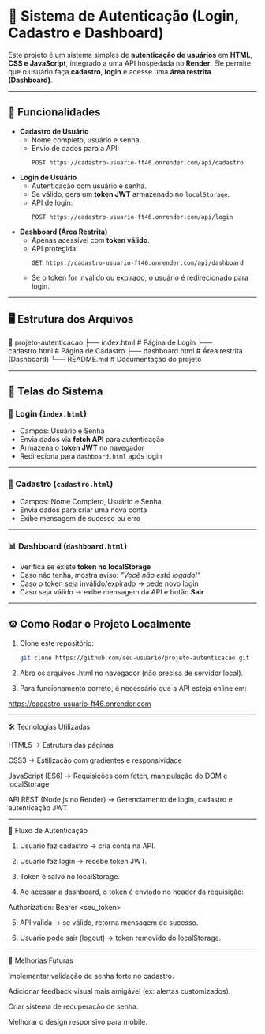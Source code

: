 # 📌 Sistema de Autenticação (Login, Cadastro e Dashboard)

Este projeto é um sistema simples de **autenticação de usuários** em **HTML, CSS e JavaScript**, integrado a uma API hospedada no **Render**. Ele permite que o usuário faça **cadastro**, **login** e acesse uma **área restrita (Dashboard)**.

---

## 🚀 Funcionalidades

- **Cadastro de Usuário**  
  - Nome completo, usuário e senha.  
  - Envio de dados para a API:  
    ```
    POST https://cadastro-usuario-ft46.onrender.com/api/cadastro
    ```
- **Login de Usuário**  
  - Autenticação com usuário e senha.  
  - Se válido, gera um **token JWT** armazenado no `localStorage`.  
  - API de login:  
    ```
    POST https://cadastro-usuario-ft46.onrender.com/api/login
    ```
- **Dashboard (Área Restrita)**  
  - Apenas acessível com **token válido**.  
  - API protegida:  
    ```
    GET https://cadastro-usuario-ft46.onrender.com/api/dashboard
    ```
  - Se o token for inválido ou expirado, o usuário é redirecionado para login.

---

## 🖥️ Estrutura dos Arquivos

📂 projeto-autenticacao ├── index.html        # Página de Login ├── cadastro.html     # Página de Cadastro ├── dashboard.html    # Área restrita (Dashboard) └── README.md         # Documentação do projeto

---

## 🎨 Telas do Sistema

### 🔑 Login (`index.html`)
- Campos: Usuário e Senha  
- Envia dados via **fetch API** para autenticação  
- Armazena o **token JWT** no navegador  
- Redireciona para `dashboard.html` após login  

---

### 📝 Cadastro (`cadastro.html`)
- Campos: Nome Completo, Usuário e Senha  
- Envia dados para criar uma nova conta  
- Exibe mensagem de sucesso ou erro  

---

### 📊 Dashboard (`dashboard.html`)
- Verifica se existe **token no localStorage**  
- Caso não tenha, mostra aviso: *"Você não está logado!"*  
- Caso o token seja inválido/expirado → pede novo login  
- Caso seja válido → exibe mensagem da API e botão **Sair**  

---

## ⚙️ Como Rodar o Projeto Localmente

1. Clone este repositório:
   ```bash
   git clone https://github.com/seu-usuario/projeto-autenticacao.git

2. Abra os arquivos .html no navegador (não precisa de servidor local).


3. Para funcionamento correto, é necessário que a API esteja online em:

https://cadastro-usuario-ft46.onrender.com




---

🛠️ Tecnologias Utilizadas

HTML5 → Estrutura das páginas

CSS3 → Estilização com gradientes e responsividade

JavaScript (ES6) → Requisições com fetch, manipulação do DOM e localStorage

API REST (Node.js no Render) → Gerenciamento de login, cadastro e autenticação JWT



---

🔐 Fluxo de Autenticação

1. Usuário faz cadastro → cria conta na API.


2. Usuário faz login → recebe token JWT.


3. Token é salvo no localStorage.


4. Ao acessar a dashboard, o token é enviado no header da requisição:

Authorization: Bearer <seu_token>


5. API valida → se válido, retorna mensagem de sucesso.


6. Usuário pode sair (logout) → token removido do localStorage.




---

📌 Melhorias Futuras

Implementar validação de senha forte no cadastro.

Adicionar feedback visual mais amigável (ex: alertas customizados).

Criar sistema de recuperação de senha.

Melhorar o design responsivo para mobile.
